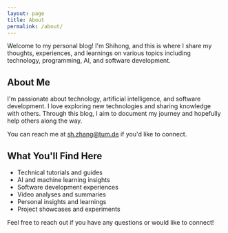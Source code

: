 ```yaml
---
layout: page
title: About
permalink: /about/
---
```


Welcome to my personal blog! I'm Shihong, and this is where I share my thoughts, experiences, and learnings on various topics including technology, programming, AI, and software development.

## About Me

I'm passionate about technology, artificial intelligence, and software development. I love exploring new technologies and sharing knowledge with others. Through this blog, I aim to document my journey and hopefully help others along the way.

You can reach me at sh.zhang@tum.de if you'd like to connect.

## What You'll Find Here

- Technical tutorials and guides
- AI and machine learning insights
- Software development experiences
- Video analyses and summaries
- Personal insights and learnings
- Project showcases and experiments

Feel free to reach out if you have any questions or would like to connect!

